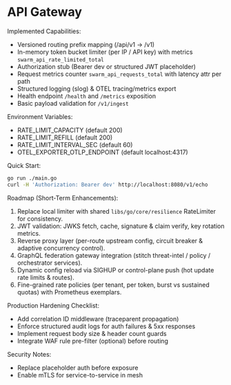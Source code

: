 API Gateway
===========

Implemented Capabilities:
- Versioned routing prefix mapping (/api/v1 -> /v1)
- In-memory token bucket limiter (per IP / API key) with metrics `swarm_api_rate_limited_total`
- Authorization stub (Bearer dev or structured JWT placeholder)
- Request metrics counter `swarm_api_requests_total` with latency attr per path
- Structured logging (slog) & OTEL tracing/metrics export
- Health endpoint `/health` and `/metrics` exposition
- Basic payload validation for `/v1/ingest`

Environment Variables:
- RATE_LIMIT_CAPACITY (default 200)
- RATE_LIMIT_REFILL (default 200)
- RATE_LIMIT_INTERVAL_SEC (default 60)
- OTEL_EXPORTER_OTLP_ENDPOINT (default localhost:4317)

Quick Start:
```bash
go run ./main.go
curl -H 'Authorization: Bearer dev' http://localhost:8080/v1/echo
```

Roadmap (Short-Term Enhancements):
1. Replace local limiter with shared `libs/go/core/resilience` RateLimiter for consistency.
2. JWT validation: JWKS fetch, cache, signature & claim verify, key rotation metrics.
3. Reverse proxy layer (per-route upstream config, circuit breaker & adaptive concurrency control).
4. GraphQL federation gateway integration (stitch threat-intel / policy / orchestrator services).
5. Dynamic config reload via SIGHUP or control-plane push (hot update rate limits & routes).
6. Fine-grained rate policies (per tenant, per token, burst vs sustained quotas) with Prometheus exemplars.

Production Hardening Checklist:
- Add correlation ID middleware (traceparent propagation)
- Enforce structured audit logs for auth failures & 5xx responses
- Implement request body size & header count guards
- Integrate WAF rule pre-filter (optional) before routing

Security Notes:
- Replace placeholder auth before exposure
- Enable mTLS for service-to-service in mesh


